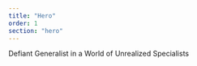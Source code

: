 ```yaml
---
title: "Hero"
order: 1
section: "hero"
---
```


Defiant Generalist in a World of Unrealized Specialists